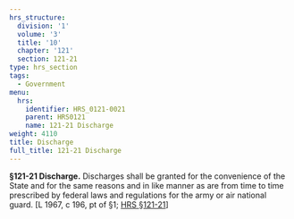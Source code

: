 ```yaml
---
hrs_structure:
  division: '1'
  volume: '3'
  title: '10'
  chapter: '121'
  section: 121-21
type: hrs_section
tags:
  - Government
menu:
  hrs:
    identifier: HRS_0121-0021
    parent: HRS0121
    name: 121-21 Discharge
weight: 4110
title: Discharge
full_title: 121-21 Discharge
---
```

**§121-21 Discharge.** Discharges shall be granted for the convenience of the State and for the same reasons and in like manner as are from time to time prescribed by federal laws and regulations for the army or air national guard. [L 1967, c 196, pt of §1; [HRS §121-21](/title-10/chapter-121/section-121-21/)]